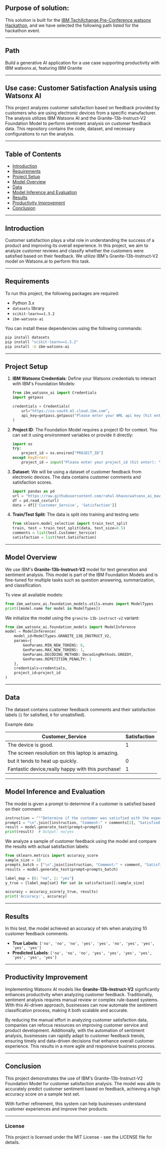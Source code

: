 ## Purpose of solution:
This solution is built for the [IBM TechXchange Pre-Conference watsonx Hackathon](https://pretxchack.watsonx-challenge.ibm.com/), and we have selected the following path listed for the hackathon event.

---

## Path
Build a generative AI application for a use case supporting productivity with IBM watsonx.ai, featuring IBM Granite

---

## Use case: Customer Satisfaction Analysis using Watsonx AI

This project analyzes customer satisfaction based on feedback provided by customers who are using electronic devices from a specific manufacturer. The analysis utilizes IBM Watsonx AI and the Granite-13b-Instruct-V2 Foundation Model to perform sentiment analysis on customer feedback data. This repository contains the code, dataset, and necessary configurations to run the analysis.

---

## Table of Contents
- [Introduction](#introduction)
- [Requirements](#requirements)
- [Project Setup](#project-setup)
- [Model Overview](#model-overview)
- [Data](#data)
- [Model Inference and Evaluation](#model-inference-and-evaluation)
- [Results](#results)
- [Productivity Improvement](#productivity-improvement)
- [Conclusion](#conclusion)

---

## Introduction

Customer satisfaction plays a vital role in understanding the success of a product and improving its overall experience. In this project, we aim to analyze customer reviews and classify whether the customers were satisfied based on their feedback. We utilize IBM's Granite-13b-Instruct-V2 model on Watsonx.ai to perform this task.

---

## Requirements

To run this project, the following packages are required:

- Python 3.x
- `datasets` library
- `scikit-learn==1.3.2`
- `ibm-watsonx-ai`

You can install these dependencies using the following commands:

```bash
pip install datasets
pip install "scikit-learn==1.3.2"
pip install -U ibm-watsonx-ai
```

---

## Project Setup

1. **IBM Watsonx Credentials**:
   Define your Watsonx credentials to interact with IBM's Foundation Models:

   ```python
   from ibm_watsonx_ai import Credentials
   import getpass

   credentials = Credentials(
       url="https://us-south.ml.cloud.ibm.com",
       api_key=getpass.getpass("Please enter your WML api key (hit enter): ")
   )
   ```

2. **Project ID**:
   The Foundation Model requires a project ID for context. You can set it using environment variables or provide it directly:

   ```python
   import os
   try:
       project_id = os.environ["PROJECT_ID"]
   except KeyError:
       project_id = input("Please enter your project_id (hit enter): ")
   ```

3. **Dataset**:
   We will be using a dataset of customer feedback from electronic devices. The data contains customer comments and satisfaction scores.

   ```python
   import pandas as pd
   url = "https://raw.githubusercontent.com/rahul-bhave/watsonx_ai_maverics/main/electronic_device_customer_feedback.csv"
   df = pd.read_csv(url)
   data = df[['Customer_Service', 'Satisfaction']]
   ```

4. **Train/Test Split**:
   The data is split into training and testing sets:

   ```python
   from sklearn.model_selection import train_test_split
   train, test = train_test_split(data, test_size=0.5)
   comments = list(test.Customer_Service)
   satisfaction = list(test.Satisfaction)
   ```

---

## Model Overview

We use IBM's **Granite-13b-Instruct-V2** model for text generation and sentiment analysis. This model is part of the IBM Foundation Models and is fine-tuned for multiple tasks such as question answering, summarization, and classification.

To view all available models:

```python
from ibm_watsonx_ai.foundation_models.utils.enums import ModelTypes
print([model.name for model in ModelTypes])
```

We initialize the model using the `granite-13b-instruct-v2` variant:

```python
from ibm_watsonx_ai.foundation_models import ModelInference
model = ModelInference(
    model_id=ModelTypes.GRANITE_13B_INSTRUCT_V2, 
    params={
        GenParams.MIN_NEW_TOKENS: 0,
        GenParams.MAX_NEW_TOKENS: 1,
        GenParams.DECODING_METHOD: DecodingMethods.GREEDY,
        GenParams.REPETITION_PENALTY: 1
    },
    credentials=credentials,
    project_id=project_id
)
```

---

## Data

The dataset contains customer feedback comments and their satisfaction labels (`1` for satisfied, `0` for unsatisfied).

Example data:

| Customer_Service                                 | Satisfaction |
|--------------------------------------------------|--------------|
| The device is good.                              | 1            |
| The screen resolution on this laptop is amazing.
|  but it tends to heat up quickly.                | 0            |
| Fantastic device,really happy with this purchase!| 1            |

---

## Model Inference and Evaluation

The model is given a prompt to determine if a customer is satisfied based on their comment:

```python
instruction = """Determine if the customer was satisfied with the experience based on the comment. Return simple yes or no."""
prompt1 = "\n".join([instruction, "Comment:" + comments[2], "Satisfied:"])
result = model.generate_text(prompt=prompt1)
print(result)  # Output: no/yes
```

We analyze a sample of customer feedback using the model and compare the results with actual satisfaction labels:

```python
from sklearn.metrics import accuracy_score
sample_size = 10
prompts_batch = ["\n".join([instruction, "Comment:" + comment, "Satisfied:"]) for comment in comments[:sample_size]]
results = model.generate_text(prompt=prompts_batch)

label_map = {0: "no", 1: "yes"}
y_true = [label_map[sat] for sat in satisfaction][:sample_size]

accuracy = accuracy_score(y_true, results)
print('Accuracy:', accuracy)
```

---

## Results

In this test, the model achieved an accuracy of `90%` when analyzing 10 customer feedback comments.

- **True Labels**: `['no', 'no', 'no', 'yes', 'yes', 'no', 'yes', 'yes', 'yes', 'yes']`
- **Predicted Labels**: `['no', 'no', 'no', 'yes', 'yes', 'yes', 'yes', 'yes', 'yes', 'yes']`

---

## Productivity Improvement

Implementing Watsonx AI models like **Granite-13b-Instruct-V2** significantly enhances productivity when analyzing customer feedback. Traditionally, sentiment analysis requires manual review or complex rule-based systems. With this AI-driven approach, businesses can now automate the sentiment classification process, making it both scalable and accurate. 

By reducing the manual effort in analyzing customer satisfaction data, companies can refocus resources on improving customer service and product development. Additionally, with the automation of sentiment analysis, businesses can rapidly adapt to customer feedback trends, ensuring timely and data-driven decisions that enhance overall customer experience. This results in a more agile and responsive business process.

---

## Conclusion

This project demonstrates the use of IBM's Granite-13b-Instruct-V2 Foundation Model for customer satisfaction analysis. The model was able to accurately predict customer sentiment based on feedback, achieving a high accuracy score on a sample test set.

With further refinement, this system can help businesses understand customer experiences and improve their products.

---

### License
This project is licensed under the MIT License - see the LICENSE file for details.


